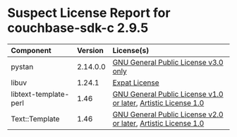 
Suspect License Report for couchbase-sdk-c 2.9.5
================================================

|Component|Version|License(s)|
| :--- | :--- | :--- |
|pystan|2.14.0.0|[GNU General Public License v3.0 only](../../license-data/f5135f7b-f17e-473a-839b-3ea12860f761.txt)|
|libuv|1.24.1|[Expat License](../../license-data/19bd4215-a4d4-4ffe-8e54-fcd9558d4e96.txt)|
|libtext-template-perl|1.46|[GNU General Public License v1.0 or later](../../license-data/9c5d96e4-5639-4ea9-b17c-dcce18ca7930.txt), [Artistic License 1.0](../../license-data/0b9a55a6-7ff1-43ab-b9c7-2c7c7e8f35be.txt)|
|Text::Template|1.46|[GNU General Public License v2.0 or later](../../license-data/39692bc6-4d1c-4466-a02c-fa6f21170587.txt), [Artistic License 1.0](../../license-data/0b9a55a6-7ff1-43ab-b9c7-2c7c7e8f35be.txt)|

